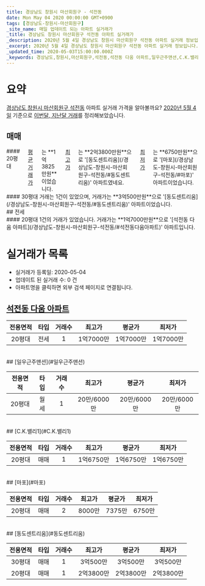 ```yaml
---
title: 경상남도 창원시 마산회원구 - 석전동
date: Mon May 04 2020 00:00:00 GMT+0900
tags: [경상남도-창원시-마산회원구]
_site_name: 매일 업데이트 되는 아파트 실거래가
_title: 경상남도 창원시 마산회원구 석전동 아파트 실거래가
_description: 2020년 5월 4일 경상남도 창원시 마산회원구 석전동 아파트 실거래 정보입니다. 5건 아파트 정보가 있습니다.
_excerpt: 2020년 5월 4일 경상남도 창원시 마산회원구 석전동 아파트 실거래 정보입니다. 5건 아파트 정보가 있습니다.
_updated_time: 2020-05-03T15:00:00.000Z
_keywords: 경상남도,창원시,마산회원구,석전동,석전동 다움 아파트,일우근주맨션,C.K.밸리1,마포,동도센트리움
---
```





# 요약
<ins>경상남도 창원시 마산회원구 석전동</ins> 아파트 실거래 가격을 알아볼까요? <ins>2020년 5월 4일</ins> 기준으로 <ins>이번달, 지난달 거래</ins>를 정리해보았습니다.

## 매매
<div class="container">
<div class="six columns" markdown="1">
#### 20평대
<ins>평균 거래가</ins>는 **1억3825만원**이었습니다. <ins>최고가</ins>는 **2억3800만원**으로 '[동도센트리움](/경상남도-창원시-마산회원구-석전동/#동도센트리움)' 아파트였네요. <ins>최저가</ins>는 **6750만원**으로 '[마포](/경상남도-창원시-마산회원구-석전동/#마포)' 아파트이었습니다.
</div>
<div class="six columns" markdown="1">
#### 30평대
거래는 1건이 있었으며, 거래가는 **3억500만원**으로 '[동도센트리움](/경상남도-창원시-마산회원구-석전동/#동도센트리움)' 아파트이었습니다.
</div>
</div>
## 전세
<div class="container">
<div class="twelve columns" markdown="1">
#### 20평대
1건의 거래가 있었습니다. 거래가는 **1억7000만원**으로 '[석전동 다움 아파트](/경상남도-창원시-마산회원구-석전동/#석전동다움아파트)' 아파트입니다.
</div>
</div>



# 실거래가 목록
- 실거래가 등록일: 2020-05-04
- 업데이트 된 실거래 수: 0 건
- 아파트명을 클릭하면 외부 검색 페이지로 연결됩니다.

## [석전동 다움 아파트](#석전동다움아파트)

|전용면적|타입|거래수|최고가|평균가|최저가|
|:---:|:---:|:---:|:---:|:---:|:---:|
|20평대|<span class="deal-type-2">전세</span>|1|1억7000만|1억7000만|1억7000만|

<br/>
## [일우근주맨션](#일우근주맨션)

|전용면적|타입|거래수|최고가|평균가|최저가|
|:---:|:---:|:---:|:---:|:---:|:---:|
|20평대|<span class="deal-type-3">월세</span>|1|20만/6000만|20만/6000만|20만/6000만|

<br/>
## [C.K.밸리1](#C.K.밸리1)

|전용면적|타입|거래수|최고가|평균가|최저가|
|:---:|:---:|:---:|:---:|:---:|:---:|
|20평대|<span class="deal-type-1">매매</span>|1|1억6750만|1억6750만|1억6750만|

<br/>
## [마포](#마포)

|전용면적|타입|거래수|최고가|평균가|최저가|
|:---:|:---:|:---:|:---:|:---:|:---:|
|20평대|<span class="deal-type-1">매매</span>|2|8000만|7375만|6750만|

<br/>
## [동도센트리움](#동도센트리움)

|전용면적|타입|거래수|최고가|평균가|최저가|
|:---:|:---:|:---:|:---:|:---:|:---:|
|30평대|<span class="deal-type-1">매매</span>|1|3억500만|3억500만|3억500만|
|20평대|<span class="deal-type-1">매매</span>|1|2억3800만|2억3800만|2억3800만|

<br/>



